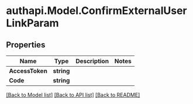 # authapi.Model.ConfirmExternalUserLinkParam

## Properties

Name | Type | Description | Notes
------------ | ------------- | ------------- | -------------
**AccessToken** | **string** |  | 
**Code** | **string** |  | 

[[Back to Model list]](../README.md#documentation-for-models) [[Back to API list]](../README.md#documentation-for-api-endpoints) [[Back to README]](../README.md)

